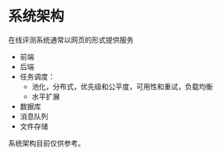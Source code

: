 # 系统架构

在线评测系统通常以网页的形式提供服务

- 前端
- 后端
- 任务调度：
  - 池化，分布式，优先级和公平度，可用性和重试，负载均衡
  - 水平扩展
- 数据库
- 消息队列
- 文件存储

系统架构目前仅供参考。
